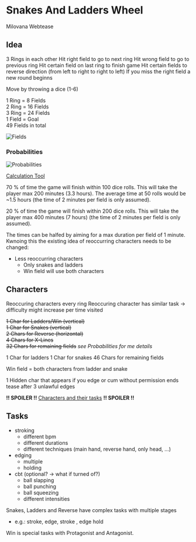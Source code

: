 # Snakes And Ladders Wheel

Milovana Webtease

## Idea

3 Rings in each other
Hit right field to go to next ring
Hit wrong field to go to previous ring
Hit certain field on last ring to finish game
Hit certain fields to reverse direction (from left to right to right to left)
If you miss the right field a new round beginns

Move by throwing a dice (1-6)

1 Ring = 8 Fields\
2 Ring = 16 Fields\
3 Ring = 24 Fields\
1 Field = Goal\
49 Fields in total

![Fields](https://raw.githubusercontent.com/BrightSprinkler/SnakesAndLaddersWheel/master/Fields.png)

### Probabilities

![Probabilities](https://raw.githubusercontent.com/BrightSprinkler/SnakesAndLaddersWheel/master/D6%20Probabilities.png)

[Calculation Tool](https://github.com/BrightSprinkler/SnakesAndLetterWheelProbabilities)

70 % of time the game will finish within 100 dice rolls.
This will take the player max 200 minutes (3.3 hours). The average time at 50 rolls would be ~1.5 hours (the time of 2 minutes per field is only assumed).

20 % of time the game will finish within 200 dice rolls.
This will take the player max 400 minutes (7 hours) (the time of 2 minutes per field is only assumed).

The times can be halfed by aiming for a max duration per field of 1 minute.\
Kwnoing this the existing idea of reoccurring characters needs to be changed:

- Less reoccurring characters
  - Only snakes and ladders
  - Win field will use both characters

## Characters

Reoccuring characters every ring
Reoccuring character has similar task -> difficulty might increase per time visited

~~1 Char for Ladders/Win (vertical)\
1 Char for Snakes (vertical)\
2 Chars for Reverse (horizontal)\
4 Chars for X-Lines\
32 Chars for remaining fields~~
_see Probabilities for me details_

1 Char for ladders
1 Char for snakes
46 Chars for remaining fields

Win field = both characters from ladder and snake

1 Hidden char that appears if you edge or cum without permission
ends tease after 3 unlawful edges

**!! SPOILER !!**
[Characters and their tasks](Characters.md)
**!! SPOILER !!**

## Tasks

- stroking
  - different bpm
  - different durations
  - different techniques (main hand, reverse hand, only head, ...)
- edging
  - multiple
  - holding
- cbt (optional? -> what if turned of?)
  - ball slapping
  - ball punching
  - ball squeezing
  - different intensities

Snakes, Ladders and Reverse have complex tasks with multiple stages

- e.g.: stroke, edge, stroke , edge hold

Win is special tasks with Protagonist and Antagonist.
